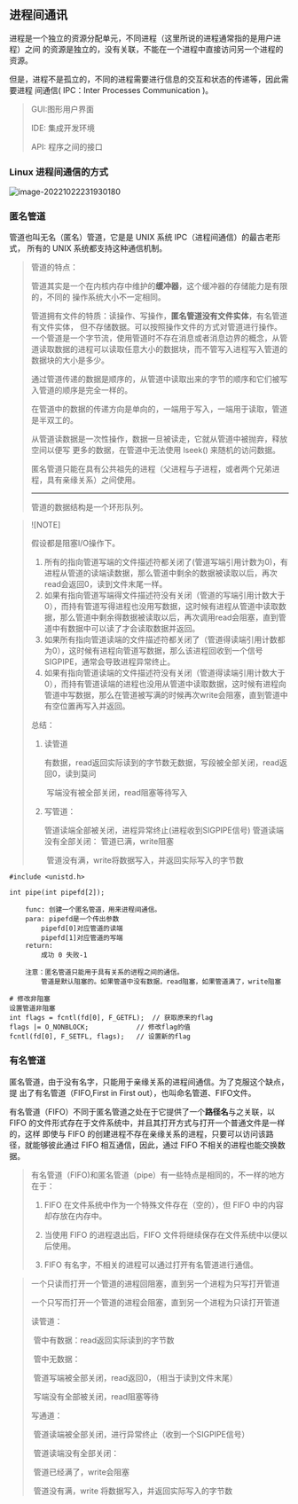 ## 进程间通讯

进程是一个独立的资源分配单元，不同进程（这里所说的进程通常指的是用户进程）之间 的资源是独立的，没有关联，不能在一个进程中直接访问另一个进程的资源。

但是，进程不是孤立的，不同的进程需要进行信息的交互和状态的传递等，因此需要进程 间通信( IPC：Inter Processes Communication )。

> GUI:图形用户界面
>
> IDE: 集成开发环境
>
> API: 程序之间的接口

### Linux 进程间通信的方式

<img src="http://pic.shixiaocaia.fun/202210222319525.png" alt="image-20221022231930180"  />

### 匿名管道

管道也叫无名（匿名）管道，它是是 UNIX 系统 IPC（进程间通信）的最古老形式， 所有的 UNIX 系统都支持这种通信机制。

> 管道的特点：
>
> 管道其实是一个在内核内存中维护的**缓冲器**，这个缓冲器的存储能力是有限的，不同的 操作系统大小不一定相同。
>
> 管道拥有文件的特质：读操作、写操作，**匿名管道没有文件实体**，有名管道有文件实体， 但不存储数据。可以按照操作文件的方式对管道进行操作。
>  一个管道是一个字节流，使用管道时不存在消息或者消息边界的概念，从管道读取数据的进程可以读取任意大小的数据块，而不管写入进程写入管道的数据块的大小是多少。
>
> 通过管道传递的数据是顺序的，从管道中读取出来的字节的顺序和它们被写入管道的顺序是完全一样的。
>
> 在管道中的数据的传递方向是单向的，一端用于写入，一端用于读取，管道是半双工的。 
>
>  从管道读数据是一次性操作，数据一旦被读走，它就从管道中被抛弃，释放空间以便写 更多的数据，在管道中无法使用 lseek() 来随机的访问数据。
>
>  匿名管道只能在具有公共祖先的进程（父进程与子进程，或者两个兄弟进程，具有亲缘关系）之间使用。
>
> ---
>
> 管道的数据结构是一个环形队列。

> ![NOTE]
>
> 假设都是阻塞I/O操作下。
>
> 1. 所有的指向管道写端的文件描述符都关闭了(管道写端引用计数为0)，有进程从管道的读端读数据，那么管道中剩余的数据被读取以后，再次read会返回0，读到文件末尾一样。
> 2. 如果有指向管道写端得文件描述符没有关闭（管道的写端引用计数大于0），而持有管道写得进程也没用写数据，这时候有进程从管道中读取数据，那么管道中剩余得数据被读取以后，再次调用read会阻塞，直到管道中有数据中可以读了才会读取数据并返回。
> 3. 如果所有指向管道读端的文件描述符都关闭了（管道得读端引用计数都为0），这时候有进程向管道写数据，那么该进程回收到一个信号SIGPIPE，通常会导致进程异常终止。
> 4. 如果有指向管道读端的文件描述符没有关闭（管道得读端引用计数大于0），而持有管道读端的进程也没用从管道中读取数据，这时候有进程向管道中写数据，那么在管道被写满的时候再次write会阻塞，直到管道中有空位置再写入并返回。
>
> 总结：
>
> 1. 读管道
>
>    有数据，read返回实际读到的字节数无数据，写段被全部关闭，read返回0，读到莫问
>
>    ​				写端没有被全部关闭，read阻塞等待写入
>
> 2. 写管道：
>
>    管道读端全部被关闭，进程异常终止(进程收到SIGPIPE信号)
>    管道读端没有全部关闭：
>    			管道已满，write阻塞
>
>    ​			管道没有满，write将数据写入，并返回实际写入的字节数
>
>    

```shell
#include <unistd.h>

int pipe(int pipefd[2]);

    func: 创建一个匿名管道，用来进程间通信。
    para: pipefd是一个传出参数
        pipefd[0]对应管道的读端
        pipefd[1]对应管道的写端
    return:
        成功 0 失败-1

    注意：匿名管道只能用于具有关系的进程之间的通信。
        管道是默认阻塞的。如果管道中没有数据，read阻塞，如果管道满了，write阻塞
```

```shell
# 修改非阻塞
设置管道非阻塞
int flags = fcntl(fd[0], F_GETFL);  // 获取原来的flag
flags |= O_NONBLOCK;            // 修改flag的值
fcntl(fd[0], F_SETFL, flags);   // 设置新的flag
```

### 有名管道

匿名管道，由于没有名字，只能用于亲缘关系的进程间通信。为了克服这个缺点，提 出了有名管道（FIFO,First in First out），也叫命名管道、FIFO文件。

有名管道（FIFO）不同于匿名管道之处在于它提供了一个**路径名**与之关联，以 FIFO 的文件形式存在于文件系统中，并且其打开方式与打开一个普通文件是一样的，这样 即使与 FIFO 的创建进程不存在亲缘关系的进程，只要可以访问该路径，就能够彼此通过 FIFO 相互通信，因此，通过 FIFO 不相关的进程也能交换数据。

> 有名管道（FIFO)和匿名管道（pipe）有一些特点是相同的，不一样的地方在于：
>
> 1. FIFO 在文件系统中作为一个特殊文件存在（空的），但 FIFO 中的内容却存放在内存中。 
> 2. 当使用 FIFO 的进程退出后，FIFO 文件将继续保存在文件系统中以便以后使用。
>
> 3. FIFO 有名字，不相关的进程可以通过打开有名管道进行通信。

> 一个只读而打开一个管道的进程回阻塞，直到另一个进程为只写打开管道
>
> 一个只写而打开一个管道的进程会阻塞，直到另一个进程为只读打开管道
>
> 读管道：
>
> ​	管中有数据：read返回实际读到的字节数
>
> ​	管中无数据：
>
> ​						管道写端被全部关闭，read返回0，（相当于读到文件末尾）
>
> ​						写端没有全部被关闭，read阻塞等待
>
> 写通道：
>
> ​	管道读端被全部关闭，进行异常终止（收到一个SIGPIPE信号）
>
> ​	管道读端没有全部关闭：
>
> ​			管道已经满了，write会阻塞
>
> ​			管道没有满，write 将数据写入，并返回实际写入的字节数

